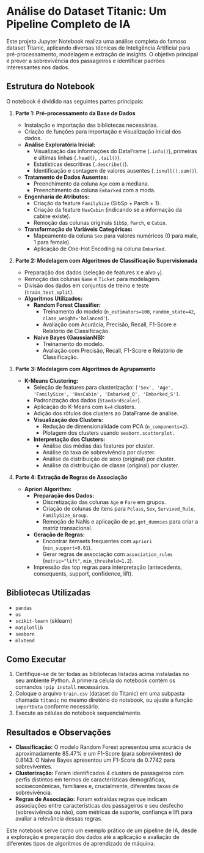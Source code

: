 # Análise do Dataset Titanic: Um Pipeline Completo de IA

Este projeto Jupyter Notebook realiza uma análise completa do famoso dataset Titanic, aplicando diversas técnicas de Inteligência Artificial para pré-processamento, modelagem e extração de insights. O objetivo principal é prever a sobrevivência dos passageiros e identificar padrões interessantes nos dados.

## Estrutura do Notebook

O notebook é dividido nas seguintes partes principais:

1.  **Parte 1: Pré-processamento da Base de Dados**
    * Instalação e importação das bibliotecas necessárias.
    * Criação de funções para importação e visualização inicial dos dados.
    * **Análise Exploratória Inicial:**
        * Visualização das informações do DataFrame (`.info()`), primeiras e últimas linhas (`.head()`, `.tail()`).
        * Estatísticas descritivas (`.describe()`).
        * Identificação e contagem de valores ausentes (`.isnull().sum()`).
    * **Tratamento de Dados Ausentes:**
        * Preenchimento da coluna `Age` com a mediana.
        * Preenchimento da coluna `Embarked` com a moda.
    * **Engenharia de Atributos:**
        * Criação da feature `FamilySize` (SibSp + Parch + 1).
        * Criação da feature `HasCabin` (indicando se a informação da cabine existe).
        * Remoção das colunas originais `SibSp`, `Parch`, e `Cabin`.
    * **Transformação de Variáveis Categóricas:**
        * Mapeamento da coluna `Sex` para valores numéricos (0 para male, 1 para female).
        * Aplicação de One-Hot Encoding na coluna `Embarked`.

2.  **Parte 2: Modelagem com Algoritmos de Classificação Supervisionada**
    * Preparação dos dados (seleção de features `X` e alvo `y`).
    * Remoção das colunas `Name` e `Ticket` para modelagem.
    * Divisão dos dados em conjuntos de treino e teste (`train_test_split`).
    * **Algoritmos Utilizados:**
        * **Random Forest Classifier:**
            * Treinamento do modelo (`n_estimators=100`, `random_state=42`, `class_weight='balanced'`).
            * Avaliação com Acurácia, Precisão, Recall, F1-Score e Relatório de Classificação.
        * **Naive Bayes (GaussianNB):**
            * Treinamento do modelo.
            * Avaliação com Precisão, Recall, F1-Score e Relatório de Classificação.

3.  **Parte 3: Modelagem com Algoritmos de Agrupamento**
    * **K-Means Clustering:**
        * Seleção de features para clusterização: `['Sex', 'Age', 'FamilySize', 'HasCabin', 'Embarked_Q', 'Embarked_S']`.
        * Padronização dos dados (`StandardScaler`).
        * Aplicação do K-Means com `k=4` clusters.
        * Adição dos rótulos dos clusters ao DataFrame de análise.
        * **Visualização dos Clusters:**
            * Redução de dimensionalidade com PCA (`n_components=2`).
            * Plotagem dos clusters usando `seaborn.scatterplot`.
        * **Interpretação dos Clusters:**
            * Análise das médias das features por cluster.
            * Análise da taxa de sobrevivência por cluster.
            * Análise da distribuição de sexo (original) por cluster.
            * Análise da distribuição de classe (original) por cluster.

4.  **Parte 4: Extração de Regras de Associação**
    * **Apriori Algorithm:**
        * **Preparação dos Dados:**
            * Discretização das colunas `Age` e `Fare` em grupos.
            * Criação de colunas de itens para `Pclass`, `Sex`, `Survived_Rule`, `FamilySize_Group`.
            * Remoção de NaNs e aplicação de `pd.get_dummies` para criar a matriz transacional.
        * **Geração de Regras:**
            * Encontrar itemsets frequentes com `apriori` (`min_support=0.01`).
            * Gerar regras de associação com `association_rules` (`metric="lift"`, `min_threshold=1.2`).
        * Impressão das top regras para interpretação (antecedents, consequents, support, confidence, lift).

## Bibliotecas Utilizadas

* `pandas`
* `os`
* `scikit-learn` (sklearn)
* `matplotlib`
* `seaborn`
* `mlxtend`

## Como Executar

1.  Certifique-se de ter todas as bibliotecas listadas acima instaladas no seu ambiente Python. A primeira célula do notebook contém os comandos `!pip install` necessários.
2.  Coloque o arquivo `train.csv` (dataset do Titanic) em uma subpasta chamada `titanic` no mesmo diretório do notebook, ou ajuste a função `importData` conforme necessário.
3.  Execute as células do notebook sequencialmente.

## Resultados e Observações

* **Classificação:** O modelo Random Forest apresentou uma acurácia de aproximadamente 85.47% e um F1-Score (para sobreviventes) de 0.8143. O Naive Bayes apresentou um F1-Score de 0.7742 para sobreviventes.
* **Clusterização:** Foram identificados 4 clusters de passageiros com perfis distintos em termos de características demográficas, socioeconômicas, familiares e, crucialmente, diferentes taxas de sobrevivência.
* **Regras de Associação:** Foram extraídas regras que indicam associações entre características dos passageiros e seu desfecho (sobrevivência ou não), com métricas de suporte, confiança e lift para avaliar a relevância dessas regras.

Este notebook serve como um exemplo prático de um pipeline de IA, desde a exploração e preparação dos dados até a aplicação e avaliação de diferentes tipos de algoritmos de aprendizado de máquina.